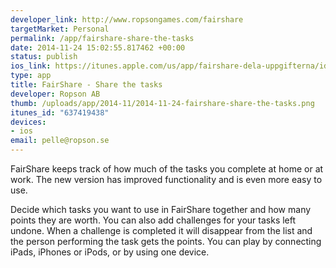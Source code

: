 ```yaml
--- 
developer_link: http://www.ropsongames.com/fairshare
targetMarket: Personal
permalink: /app/fairshare-share-the-tasks
date: 2014-11-24 15:02:55.817462 +00:00
status: publish
ios_link: https://itunes.apple.com/us/app/fairshare-dela-uppgifterna/id637419438?ls=1&mt=8
type: app
title: FairShare - Share the tasks
developer: Ropson AB
thumb: /uploads/app/2014-11/2014-11-24-fairshare-share-the-tasks.png
itunes_id: "637419438"
devices: 
- ios
email: pelle@ropson.se
---
```


FairShare keeps track of how much of the tasks you complete at home or at work. The new version has improved functionality and is even more easy to use.

Decide which tasks you want to use in FairShare together and how many points they are worth. You can also add challenges for your tasks left undone. When a challenge is completed it will disappear from the list and the person performing the task gets the points.
You can play by connecting iPads, iPhones or iPods, or by using one device.
